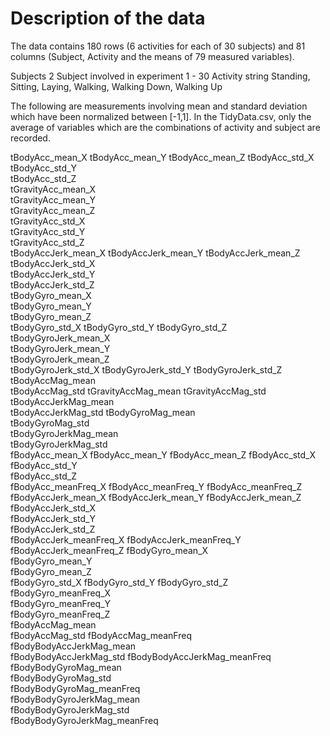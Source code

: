 # Description of the data
The data contains 180 rows (6 activities for each of 30 subjects) and 81 columns (Subject, Activity and the means of 79 measured variables).

Subjects	2	Subject involved in experiment 1 - 30
Activity	string	 Standing, Sitting, Laying, Walking, Walking Down, Walking Up

The following are measurements involving mean and standard deviation which have been normalized between [-1,1]. In the TidyData.csv, only the average of variables which are the combinations of activity and subject are recorded.

tBodyAcc_mean_X	
tBodyAcc_mean_Y	
tBodyAcc_mean_Z	
tBodyAcc_std_X	
tBodyAcc_std_Y	
tBodyAcc_std_Z	
tGravityAcc_mean_X	
tGravityAcc_mean_Y	
tGravityAcc_mean_Z	
tGravityAcc_std_X	
tGravityAcc_std_Y	
tGravityAcc_std_Z	
tBodyAccJerk_mean_X	
tBodyAccJerk_mean_Y	
tBodyAccJerk_mean_Z	
tBodyAccJerk_std_X	
tBodyAccJerk_std_Y	
tBodyAccJerk_std_Z	
tBodyGyro_mean_X	
tBodyGyro_mean_Y	
tBodyGyro_mean_Z	
tBodyGyro_std_X	
tBodyGyro_std_Y	
tBodyGyro_std_Z	
tBodyGyroJerk_mean_X	
tBodyGyroJerk_mean_Y	
tBodyGyroJerk_mean_Z	
tBodyGyroJerk_std_X	
tBodyGyroJerk_std_Y	
tBodyGyroJerk_std_Z	
tBodyAccMag_mean	
tBodyAccMag_std	
tGravityAccMag_mean	
tGravityAccMag_std	
tBodyAccJerkMag_mean	
tBodyAccJerkMag_std	
tBodyGyroMag_mean	
tBodyGyroMag_std	
tBodyGyroJerkMag_mean	
tBodyGyroJerkMag_std	
fBodyAcc_mean_X	
fBodyAcc_mean_Y	
fBodyAcc_mean_Z	
fBodyAcc_std_X	
fBodyAcc_std_Y	
fBodyAcc_std_Z	
fBodyAcc_meanFreq_X	
fBodyAcc_meanFreq_Y	
fBodyAcc_meanFreq_Z	
fBodyAccJerk_mean_X	
fBodyAccJerk_mean_Y	
fBodyAccJerk_mean_Z	
fBodyAccJerk_std_X	
fBodyAccJerk_std_Y	
fBodyAccJerk_std_Z	
fBodyAccJerk_meanFreq_X	
fBodyAccJerk_meanFreq_Y	
fBodyAccJerk_meanFreq_Z	
fBodyGyro_mean_X	
fBodyGyro_mean_Y	
fBodyGyro_mean_Z	
fBodyGyro_std_X	
fBodyGyro_std_Y	
fBodyGyro_std_Z	
fBodyGyro_meanFreq_X	
fBodyGyro_meanFreq_Y	
fBodyGyro_meanFreq_Z	
fBodyAccMag_mean	
fBodyAccMag_std	
fBodyAccMag_meanFreq	
fBodyBodyAccJerkMag_mean	
fBodyBodyAccJerkMag_std	
fBodyBodyAccJerkMag_meanFreq	
fBodyBodyGyroMag_mean	
fBodyBodyGyroMag_std	
fBodyBodyGyroMag_meanFreq	
fBodyBodyGyroJerkMag_mean	
fBodyBodyGyroJerkMag_std	
fBodyBodyGyroJerkMag_meanFreq


